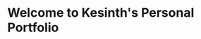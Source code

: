 <!DOCTYPE html>
<html>
  <head>
    <meta charset="UTF-8">
    <meta name="author" content="Kesinth Arul Leslie">
    <meta name="viewport" content="width=device-width,initial scale=1.0">
    <title>Personal Portfolio</title>
    <link rel="stylesheet" href="portfolio-styles.css">
  </head>
  <body>
    <h1>Welcome to Kesinth's Personal Portfolio</h1>
  </body>
</html>
